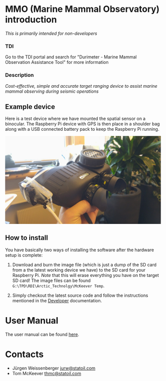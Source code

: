 # MMO (Marine Mammal Observatory) introduction

_This is primarily intended for non-developers_


### TDI

Go to the TDI portal and search for "Durimeter - Marine Mammal Observation Assistance Tool" for more information


### Description

_Cost-effective, simple and accurate target ranging device to assist marine mammal observing during seismic operations_


## Example device

Here is a test device where we have mounted the spatial sensor on a binocular. The Raspberry Pi device with GPS is then place in a shoulder bag along with a USB connected battery pack to keep the Raspberry Pi running.

<img src="../imgs/img2.jpg" width="650px">

## How to install

You have basically two ways of installing the software after the hardware setup is complete:

1. Download and burn the image file (which is just a dump of the SD card from a the latest working device we have) to the SD card for your Raspberry Pi. *Note* that this will erase everything you have on the target SD card! The image files can be found `G:\TPD\RDI\Arctic_Technolgy\McKeever Temp`.

2. Simply checkout the latest source code and follow the instructions mentioned in the [Developer](for_developers.md) documentation.

# User Manual

The user manual can be found [here](http://team.statoil.com/sites/ts-98403/_layouts/DocIdRedir.aspx?ID=5eecd070-807a-4317-a27a-3d111e1f0898&HintUrl=Shared+Documents%2fSMART-SCOPE+Assembly+and+User+Guide+April+2018+Version.docx).

# Contacts

- Jürgen Weissenberger <jurw@statoil.com>
- Tom McKeever <thmc@statoil.com>
